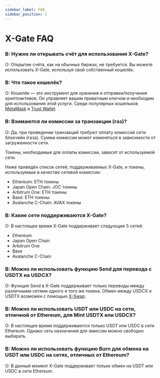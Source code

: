 ```yaml
---
sidebar_label: FAQ
sidebar_position: 2
---
```


# X-Gate FAQ

### В: Нужно ли открывать счёт для использования X-Gate?

О: Открытие счёта, как на обычных биржах, не требуется. Вы можете использовать X-Gate, используя свой собственный кошелёк.

### В: Что такое кошелёк?

О: Кошелёк — это инструмент для хранения и отправки/получения криптоактивов. Он управляет вашим приватным ключом и необходим для использования этой услуги. Среди популярных кошельков [MetaMask](https://metamask.io/) и [Trust Wallet](https://trustwallet.com/).

### В: **Взимаются ли комиссии за транзакции (газ)?**

О: Да, при проведении транзакций требуют оплату комиссий сети блокчейн (газа). Сумма комиссии может изменяться в зависимости от загруженности сети.

Токены, необходимые для оплаты комиссии, зависят от используемой сети.

Ниже приведён список сетей, поддерживаемых X-Gate, и токены, используемые в качестве сетевой комиссии:

- Ethereum: ETH токены
- Japan Open Chain: JOC токены
- Arbitrum One: ETH токены
- Base: ETH токены
- Avalanche C-Chain: AVAX токены

### **В: Какие сети поддерживаются X-Gate?**

О: В настоящее время X-Gate поддерживает следующие 5 сетей:

- Ethereum
- Japan Open Chain
- Arbitrum One
- Base
- Avalanche C-Chain

### **В: Можно ли использовать функцию Send для перевода с USDTX на USDCX?**

О: Функция Send в X-Gate поддерживает только переводы между различными сетями одного и того же токена. Обмен между USDCX и USDTX возможен с помощью [X-Swap](https://x-swap.org).

### **В: Можно ли использовать USDT или USDC на сети, отличной от Ethereum, для Mint USDTX или USDCX?**

О: В настоящее время поддерживаются только USDT или USDC в сети Ethereum. Однако сеть назначения для эмиссии можно свободно выбирать.

### **В: Можно ли использовать функцию Burn для обмена на USDT или USDC на сетях, отличных от Ethereum?**

О: В данный момент X-Gate поддерживает только обмен на USDT или USDC в сети Ethereum.